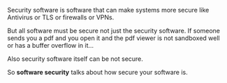 Security software is software that can make systems more secure like Antivirus or TLS or firewalls or VPNs.

But all software must be secure not just the security software. If someone sends you a pdf and you open it and the pdf viewer is not sandboxed well or has a buffer overflow in it...

Also security software itself can be not secure.

So **software security** talks about how secure your software is.
